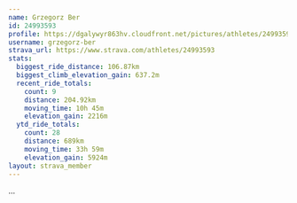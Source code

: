 ```yaml
---
name: Grzegorz Ber
id: 24993593
profile: https://dgalywyr863hv.cloudfront.net/pictures/athletes/24993593/7453165/11/large.jpg
username: grzegorz-ber
strava_url: https://www.strava.com/athletes/24993593
stats:
  biggest_ride_distance: 106.87km
  biggest_climb_elevation_gain: 637.2m
  recent_ride_totals:
    count: 9
    distance: 204.92km
    moving_time: 10h 45m
    elevation_gain: 2216m
  ytd_ride_totals:
    count: 28
    distance: 689km
    moving_time: 33h 59m
    elevation_gain: 5924m
layout: strava_member
--- 
```

...
